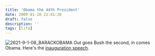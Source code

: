 ```yaml
---
title: 'Obama the 44th President'
date: 2009-01-20 22:41:20
draft: false
description: ''
tags: [life]
---
```


![2621-9-1-08_BARACKOBAMA](/shared/2009/01/barak-300x223.jpg "2621-9-1-08_BARACKOBAMA") Out goes Bush the second, in comes Obama. Here's the [inauguration speech](http://news.bbc.co.uk/1/hi/world/americas/obama_inauguration/7840646.stm "Obama Acceptance Speech (BBC)").